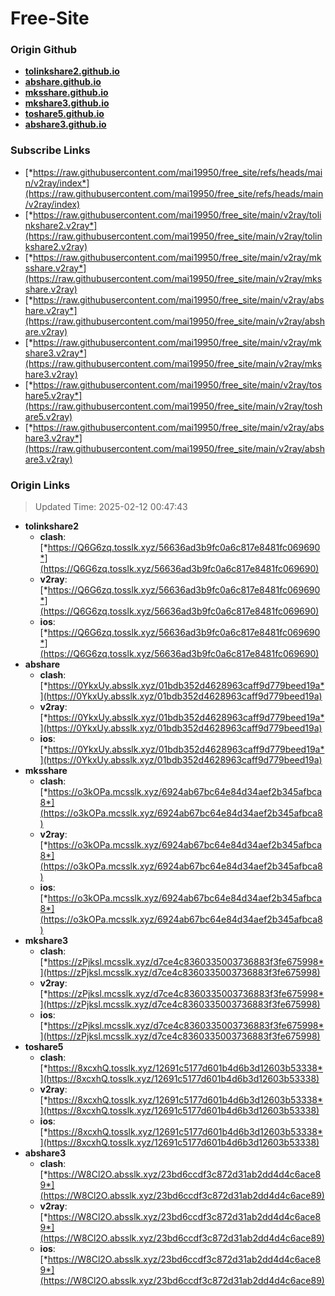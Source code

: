 # Free-Site

### Origin Github

- [**tolinkshare2.github.io**](https://github.com/tolinkshare2/tolinkshare2.github.io)
- [**abshare.github.io**](https://github.com/abshare/abshare.github.io)
- [**mksshare.github.io**](https://github.com/mksshare/mksshare.github.io)
- [**mkshare3.github.io**](https://github.com/mkshare3/mkshare3.github.io)
- [**toshare5.github.io**](https://github.com/toshare5/toshare5.github.io)
- [**abshare3.github.io**](https://github.com/abshare3/abshare3.github.io)

### Subscribe Links

- [*https://raw.githubusercontent.com/mai19950/free_site/refs/heads/main/v2ray/index*](https://raw.githubusercontent.com/mai19950/free_site/refs/heads/main/v2ray/index)
- [*https://raw.githubusercontent.com/mai19950/free_site/main/v2ray/tolinkshare2.v2ray*](https://raw.githubusercontent.com/mai19950/free_site/main/v2ray/tolinkshare2.v2ray)
- [*https://raw.githubusercontent.com/mai19950/free_site/main/v2ray/mksshare.v2ray*](https://raw.githubusercontent.com/mai19950/free_site/main/v2ray/mksshare.v2ray)
- [*https://raw.githubusercontent.com/mai19950/free_site/main/v2ray/abshare.v2ray*](https://raw.githubusercontent.com/mai19950/free_site/main/v2ray/abshare.v2ray)
- [*https://raw.githubusercontent.com/mai19950/free_site/main/v2ray/mkshare3.v2ray*](https://raw.githubusercontent.com/mai19950/free_site/main/v2ray/mkshare3.v2ray)
- [*https://raw.githubusercontent.com/mai19950/free_site/main/v2ray/toshare5.v2ray*](https://raw.githubusercontent.com/mai19950/free_site/main/v2ray/toshare5.v2ray)
- [*https://raw.githubusercontent.com/mai19950/free_site/main/v2ray/abshare3.v2ray*](https://raw.githubusercontent.com/mai19950/free_site/main/v2ray/abshare3.v2ray)

### Origin Links

> Updated Time: 2025-02-12 00:47:43

- **tolinkshare2**
  - **clash**: [*https://Q6G6zq.tosslk.xyz/56636ad3b9fc0a6c817e8481fc069690*](https://Q6G6zq.tosslk.xyz/56636ad3b9fc0a6c817e8481fc069690)
  - **v2ray**: [*https://Q6G6zq.tosslk.xyz/56636ad3b9fc0a6c817e8481fc069690*](https://Q6G6zq.tosslk.xyz/56636ad3b9fc0a6c817e8481fc069690)
  - **ios**: [*https://Q6G6zq.tosslk.xyz/56636ad3b9fc0a6c817e8481fc069690*](https://Q6G6zq.tosslk.xyz/56636ad3b9fc0a6c817e8481fc069690)
- **abshare**
  - **clash**: [*https://0YkxUy.absslk.xyz/01bdb352d4628963caff9d779beed19a*](https://0YkxUy.absslk.xyz/01bdb352d4628963caff9d779beed19a)
  - **v2ray**: [*https://0YkxUy.absslk.xyz/01bdb352d4628963caff9d779beed19a*](https://0YkxUy.absslk.xyz/01bdb352d4628963caff9d779beed19a)
  - **ios**: [*https://0YkxUy.absslk.xyz/01bdb352d4628963caff9d779beed19a*](https://0YkxUy.absslk.xyz/01bdb352d4628963caff9d779beed19a)
- **mksshare**
  - **clash**: [*https://o3kOPa.mcsslk.xyz/6924ab67bc64e84d34aef2b345afbca8*](https://o3kOPa.mcsslk.xyz/6924ab67bc64e84d34aef2b345afbca8)
  - **v2ray**: [*https://o3kOPa.mcsslk.xyz/6924ab67bc64e84d34aef2b345afbca8*](https://o3kOPa.mcsslk.xyz/6924ab67bc64e84d34aef2b345afbca8)
  - **ios**: [*https://o3kOPa.mcsslk.xyz/6924ab67bc64e84d34aef2b345afbca8*](https://o3kOPa.mcsslk.xyz/6924ab67bc64e84d34aef2b345afbca8)
- **mkshare3**
  - **clash**: [*https://zPjksl.mcsslk.xyz/d7ce4c8360335003736883f3fe675998*](https://zPjksl.mcsslk.xyz/d7ce4c8360335003736883f3fe675998)
  - **v2ray**: [*https://zPjksl.mcsslk.xyz/d7ce4c8360335003736883f3fe675998*](https://zPjksl.mcsslk.xyz/d7ce4c8360335003736883f3fe675998)
  - **ios**: [*https://zPjksl.mcsslk.xyz/d7ce4c8360335003736883f3fe675998*](https://zPjksl.mcsslk.xyz/d7ce4c8360335003736883f3fe675998)
- **toshare5**
  - **clash**: [*https://8xcxhQ.tosslk.xyz/12691c5177d601b4d6b3d12603b53338*](https://8xcxhQ.tosslk.xyz/12691c5177d601b4d6b3d12603b53338)
  - **v2ray**: [*https://8xcxhQ.tosslk.xyz/12691c5177d601b4d6b3d12603b53338*](https://8xcxhQ.tosslk.xyz/12691c5177d601b4d6b3d12603b53338)
  - **ios**: [*https://8xcxhQ.tosslk.xyz/12691c5177d601b4d6b3d12603b53338*](https://8xcxhQ.tosslk.xyz/12691c5177d601b4d6b3d12603b53338)
- **abshare3**
  - **clash**: [*https://W8Cl2O.absslk.xyz/23bd6ccdf3c872d31ab2dd4d4c6ace89*](https://W8Cl2O.absslk.xyz/23bd6ccdf3c872d31ab2dd4d4c6ace89)
  - **v2ray**: [*https://W8Cl2O.absslk.xyz/23bd6ccdf3c872d31ab2dd4d4c6ace89*](https://W8Cl2O.absslk.xyz/23bd6ccdf3c872d31ab2dd4d4c6ace89)
  - **ios**: [*https://W8Cl2O.absslk.xyz/23bd6ccdf3c872d31ab2dd4d4c6ace89*](https://W8Cl2O.absslk.xyz/23bd6ccdf3c872d31ab2dd4d4c6ace89)
